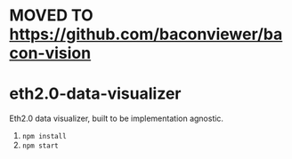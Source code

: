 # MOVED TO https://github.com/baconviewer/bacon-vision


# eth2.0-data-visualizer
Eth2.0 data visualizer, built to be implementation agnostic.

1. `npm install`
2. `npm start`
